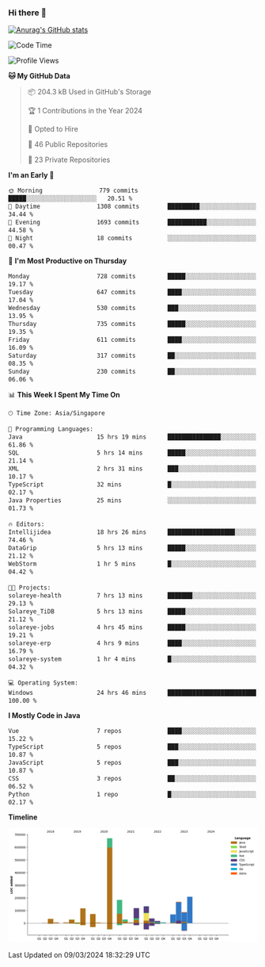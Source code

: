 ### Hi there 👋

[![Anurag's GitHub stats](https://github-readme-stats.vercel.app/api?username=xiumu2017&show_icons=true&theme=radical)](https://github.com/anuraghazra/github-readme-stats)

<!--
**xiumu2017/xiumu2017** is a ✨ _special_ ✨ repository because its `README.md` (this file) appears on your GitHub profile.

Here are some ideas to get you started:

- 🔭 I’m currently working on ...
- 🌱 I’m currently learning ...
- 👯 I’m looking to collaborate on ...
- 🤔 I’m looking for help with ...
- 💬 Ask me about ...
- 📫 How to reach me: ...
- 😄 Pronouns: ...
- ⚡ Fun fact: ...
-->

<!--START_SECTION:waka-->
![Code Time](http://img.shields.io/badge/Code%20Time-2%2C019%20hrs%2021%20mins-blue)

![Profile Views](http://img.shields.io/badge/Profile%20Views-0-blue)

**🐱 My GitHub Data** 

> 📦 204.3 kB Used in GitHub's Storage 
 > 
> 🏆 1 Contributions in the Year 2024
 > 
> 💼 Opted to Hire
 > 
> 📜 46 Public Repositories 
 > 
> 🔑 23 Private Repositories 
 > 
**I'm an Early 🐤** 

```text
🌞 Morning                779 commits         █████░░░░░░░░░░░░░░░░░░░░   20.51 % 
🌆 Daytime                1308 commits        █████████░░░░░░░░░░░░░░░░   34.44 % 
🌃 Evening                1693 commits        ███████████░░░░░░░░░░░░░░   44.58 % 
🌙 Night                  18 commits          ░░░░░░░░░░░░░░░░░░░░░░░░░   00.47 % 
```
📅 **I'm Most Productive on Thursday** 

```text
Monday                   728 commits         █████░░░░░░░░░░░░░░░░░░░░   19.17 % 
Tuesday                  647 commits         ████░░░░░░░░░░░░░░░░░░░░░   17.04 % 
Wednesday                530 commits         ███░░░░░░░░░░░░░░░░░░░░░░   13.95 % 
Thursday                 735 commits         █████░░░░░░░░░░░░░░░░░░░░   19.35 % 
Friday                   611 commits         ████░░░░░░░░░░░░░░░░░░░░░   16.09 % 
Saturday                 317 commits         ██░░░░░░░░░░░░░░░░░░░░░░░   08.35 % 
Sunday                   230 commits         ██░░░░░░░░░░░░░░░░░░░░░░░   06.06 % 
```


📊 **This Week I Spent My Time On** 

```text
🕑︎ Time Zone: Asia/Singapore

💬 Programming Languages: 
Java                     15 hrs 19 mins      ███████████████░░░░░░░░░░   61.86 % 
SQL                      5 hrs 14 mins       █████░░░░░░░░░░░░░░░░░░░░   21.14 % 
XML                      2 hrs 31 mins       ███░░░░░░░░░░░░░░░░░░░░░░   10.17 % 
TypeScript               32 mins             █░░░░░░░░░░░░░░░░░░░░░░░░   02.17 % 
Java Properties          25 mins             ░░░░░░░░░░░░░░░░░░░░░░░░░   01.73 % 

🔥 Editors: 
Intellijidea             18 hrs 26 mins      ███████████████████░░░░░░   74.46 % 
DataGrip                 5 hrs 13 mins       █████░░░░░░░░░░░░░░░░░░░░   21.12 % 
WebStorm                 1 hr 5 mins         █░░░░░░░░░░░░░░░░░░░░░░░░   04.42 % 

🐱‍💻 Projects: 
solareye-health          7 hrs 13 mins       ███████░░░░░░░░░░░░░░░░░░   29.13 % 
Solareye_TiDB            5 hrs 13 mins       █████░░░░░░░░░░░░░░░░░░░░   21.12 % 
solareye-jobs            4 hrs 45 mins       █████░░░░░░░░░░░░░░░░░░░░   19.21 % 
solareye-erp             4 hrs 9 mins        ████░░░░░░░░░░░░░░░░░░░░░   16.79 % 
solareye-system          1 hr 4 mins         █░░░░░░░░░░░░░░░░░░░░░░░░   04.32 % 

💻 Operating System: 
Windows                  24 hrs 46 mins      █████████████████████████   100.00 % 
```

**I Mostly Code in Java** 

```text
Vue                      7 repos             ████░░░░░░░░░░░░░░░░░░░░░   15.22 % 
TypeScript               5 repos             ███░░░░░░░░░░░░░░░░░░░░░░   10.87 % 
JavaScript               5 repos             ███░░░░░░░░░░░░░░░░░░░░░░   10.87 % 
CSS                      3 repos             ██░░░░░░░░░░░░░░░░░░░░░░░   06.52 % 
Python                   1 repo              █░░░░░░░░░░░░░░░░░░░░░░░░   02.17 % 
```



**Timeline**

![Lines of Code chart](https://raw.githubusercontent.com/xiumu2017/xiumu2017/main/assets/bar_graph.png)


 Last Updated on 09/03/2024 18:32:29 UTC
<!--END_SECTION:waka-->
